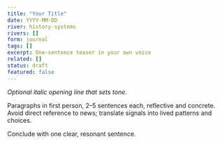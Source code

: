 ```yaml
---
title: "Your Title"
date: YYYY-MM-DD
river: history-systems
rivers: []
form: journal
tags: []
excerpt: One‑sentence teaser in your own voice
related: []
status: draft
featured: false
---
```


_Optional italic opening line that sets tone._

Paragraphs in first person, 2–5 sentences each, reflective and concrete. Avoid direct reference to news; translate signals into lived patterns and choices.

Conclude with one clear, resonant sentence.


